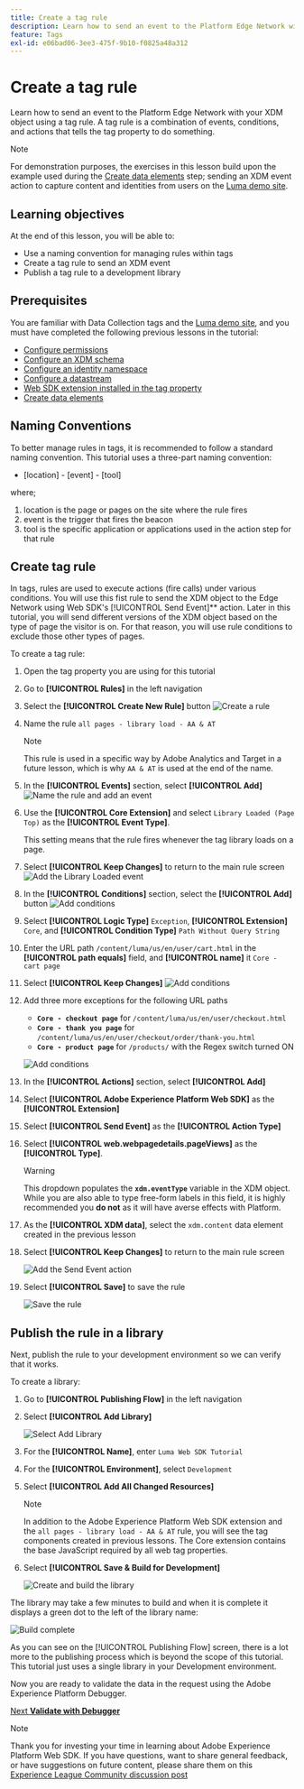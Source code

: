 ```yaml
---
title: Create a tag rule
description: Learn how to send an event to the Platform Edge Network with your XDM object using a tag rule. This lesson is part of the Implement Adobe Experience Cloud with Web SDK tutorial.
feature: Tags
exl-id: e06bad06-3ee3-475f-9b10-f0825a48a312
---
```

# Create a tag rule

Learn how to send an event to the Platform Edge Network with your XDM object using a tag rule. A tag rule is a combination of events, conditions, and actions that tells the tag property to do something.

>[!NOTE]
>
> For demonstration purposes, the exercises in this lesson build upon the example used during the [Create data elements](create-data-elements.md) step; sending an XDM event action to capture content and identities from users on the [Luma demo site](https://luma.enablementadobe.com/content/luma/us/en.html).

 
## Learning objectives

At the end of this lesson, you will be able to:

* Use a naming convention for managing rules within tags
* Create a tag rule to send an XDM event
* Publish a tag rule to a development library


## Prerequisites

You are familiar with Data Collection tags and the [Luma demo site](https://luma.enablementadobe.com/content/luma/us/en.html), and you must have completed the following previous lessons in the tutorial:

* [Configure permissions](configure-permissions.md)
* [Configure an XDM schema](configure-schemas.md)
* [Configure an identity namespace](configure-identities.md)
* [Configure a datastream](configure-datastream.md)
* [Web SDK extension installed in the tag property](install-web-sdk.md)
* [Create data elements](create-data-elements.md)

## Naming Conventions

To better manage rules in tags, it is recommended to follow a standard naming convention. This tutorial uses a three-part naming convention:

* [location] - [event] - [tool]

where;

1. location is the page or pages on the site where the rule fires
1. event is the trigger that fires the beacon
1. tool is the specific application or applications used in the action step for that rule


## Create tag rule

In tags, rules are used to execute actions (fire calls) under various conditions. You will use this fist rule to send the XDM object to the Edge Network using Web SDK's [!UICONTROL Send Event]** action. Later in this tutorial, you will send different versions of the XDM object based on the type of page the visitor is on. For that reason, you will use rule conditions to exclude those other types of pages.

 To create a tag rule:

1. Open the tag property you are using for this tutorial
1. Go to **[!UICONTROL Rules]** in the left navigation
1. Select the **[!UICONTROL Create New Rule]** button
    ![Create a rule](assets/rules-create.png)
1. Name the rule `all pages - library load - AA & AT`

    >[!NOTE]
    >
    > This rule is used in a specific way by Adobe Analytics and Target in a future lesson, which is why `AA & AT` is used at the end of the name.

1. In the **[!UICONTROL Events]** section, select **[!UICONTROL Add]**
    ![Name the rule and add an event](assets/rule-name.png)   
1. Use the **[!UICONTROL Core Extension]** and select `Library Loaded (Page Top)` as the **[!UICONTROL Event Type]**. 

    This setting means that the rule fires whenever the tag library loads on a page.
1. Select **[!UICONTROL Keep Changes]** to return to the main rule screen
    ![Add the Library Loaded event](assets/rule-event-pagetop.png)    
1. In the **[!UICONTROL Conditions]** section, select the **[!UICONTROL Add]** button
    ![Add conditions](assets/rules-add-conditions.png)    
1. Select **[!UICONTROL Logic Type]** `Exception`, **[!UICONTROL Extension]** `Core`, and **[!UICONTROL Condition Type]** `Path Without Query String`
1. Enter the URL path `/content/luma/us/en/user/cart.html` in the **[!UICONTROL path equals]** field, and **[!UICONTROL name]** it `Core - cart page`
1. Select **[!UICONTROL Keep Changes]**
    ![Add conditions](assets/rule-condition-exception.png)   
1. Add three more exceptions for the following URL paths

    * **`Core - checkout page`** for `/content/luma/us/en/user/checkout.html`
    * **`Core - thank you page`** for `/content/luma/us/en/user/checkout/order/thank-you.html`
    * **`Core - product page`** for `/products/` with the Regex switch turned ON

    ![Add conditions](assets/rule-condition-exception-all.png) 

1. In the **[!UICONTROL Actions]** section, select **[!UICONTROL Add]**
1. Select **[!UICONTROL Adobe Experience Platform Web SDK]** as the **[!UICONTROL Extension]**
1. Select **[!UICONTROL Send Event]** as the **[!UICONTROL Action Type]**
1. Select **[!UICONTROL web.webpagedetails.pageViews]** as the **[!UICONTROL Type]**.

    >[!WARNING]
    >
    > This dropdown populates the **`xdm.eventType`** variable in the XDM object. While you are also able to type free-form labels in this field, it is highly recommended you **do not** as it will have averse effects with Platform. 

1. As the **[!UICONTROL XDM data]**, select the `xdm.content` data element created in the previous lesson
1. Select **[!UICONTROL Keep Changes]** to return to the main rule screen

    ![Add the Send Event action](assets/rule-set-action-xdm.png)
1. Select **[!UICONTROL Save]** to save the rule    

    ![Save the rule](assets/rule-save.png)   

## Publish the rule in a library

Next, publish the rule to your development environment so we can verify that it works.

To create a library:

1. Go to **[!UICONTROL Publishing Flow]** in the left navigation
1. Select **[!UICONTROL Add Library]**

    ![Select Add Library](assets/rule-publish-library.png)
1. For the **[!UICONTROL Name]**, enter `Luma Web SDK Tutorial`
1. For the **[!UICONTROL Environment]**, select `Development`
1. Select  **[!UICONTROL Add All Changed Resources]** 

    >[!NOTE]
    >
    >    In addition to the Adobe Experience Platform Web SDK extension and the `all pages - library load - AA & AT` rule, you will see the tag components created in previous lessons. The Core extension contains the base JavaScript required by all web tag properties.

1. Select **[!UICONTROL Save & Build for Development]**

    ![Create and build the library](assets/rule-publish-add-all-changes.png)

The library may take a few minutes to build and when it is complete it displays a green dot to the left of the library name:

![Build complete](assets/rule-publish-success.png)   

As you can see on the [!UICONTROL Publishing Flow] screen, there is a lot more to the publishing process which is beyond the scope of this tutorial. This tutorial just uses a single library in your Development environment.

Now you are ready to validate the data in the request using the Adobe Experience Platform Debugger.

[Next **Validate with Debugger**](validate-with-debugger.md)

>[!NOTE]
>
>Thank you for investing your time in learning about Adobe Experience Platform Web SDK. If you have questions, want to share general feedback, or have suggestions on future content, please share them on this [Experience League Community discussion post](https://experienceleaguecommunities.adobe.com/t5/adobe-experience-platform-launch/tutorial-discussion-implement-adobe-experience-cloud-with-web/td-p/444996)

